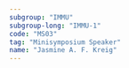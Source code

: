```yaml
---
subgroup: "IMMU"
subgroup-long: "IMMU-1"
code: "MS03"
tag: "Minisymposium Speaker"
name: "Jasmine A. F. Kreig"
---
```

